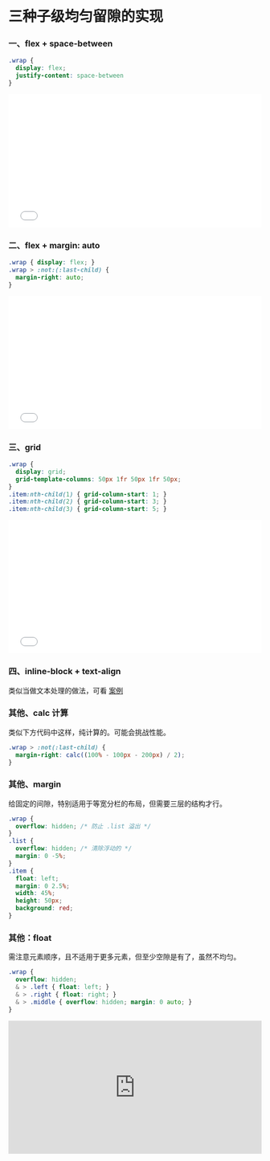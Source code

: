 # 三种子级均匀留隙的实现

### 一、flex + space-between
```css
.wrap {
  display: flex;
  justify-content: space-between
}
```
<iframe height="265" style="width: 100%;" scrolling="no" title="子级留隙 flex + space-between" src="//codepen.io/foreverZ133/embed/KEMeNZ/?height=265&theme-id=dark&default-tab=result" frameborder="no" allowtransparency="true" allowfullscreen="true">
  See the Pen <a href='https://codepen.io/foreverZ133/pen/KEMeNZ/'>子级留隙 flex + space-between</a> by 张永恒
  (<a href='https://codepen.io/foreverZ133'>@foreverZ133</a>) on <a href='https://codepen.io'>CodePen</a>.
</iframe>

### 二、flex + margin: auto
```css
.wrap { display: flex; }
.wrap > :not:(:last-child) {
  margin-right: auto;
}
```
<iframe height="265" style="width: 100%;" scrolling="no" title="子级留隙 flex + margin: auto" src="//codepen.io/foreverZ133/embed/NJrzdg/?height=265&theme-id=dark&default-tab=result" frameborder="no" allowtransparency="true" allowfullscreen="true">
  See the Pen <a href='https://codepen.io/foreverZ133/pen/NJrzdg/'>子级留隙 flex + margin: auto</a> by 张永恒
  (<a href='https://codepen.io/foreverZ133'>@foreverZ133</a>) on <a href='https://codepen.io'>CodePen</a>.
</iframe>

### 三、grid
```css
.wrap {
  display: grid;
  grid-template-columns: 50px 1fr 50px 1fr 50px;
}
.item:nth-child(1) { grid-column-start: 1; }
.item:nth-child(2) { grid-column-start: 3; }
.item:nth-child(3) { grid-column-start: 5; }
```
<iframe height="265" style="width: 100%;" scrolling="no" title="子级留隙 grid" src="//codepen.io/foreverZ133/embed/XGKYeo/?height=265&theme-id=dark&default-tab=result" frameborder="no" allowtransparency="true" allowfullscreen="true">
  See the Pen <a href='https://codepen.io/foreverZ133/pen/XGKYeo/'>子级留隙 grid</a> by 张永恒
  (<a href='https://codepen.io/foreverZ133'>@foreverZ133</a>) on <a href='https://codepen.io'>CodePen</a>.
</iframe>

### 四、inline-block + text-align

类似当做文本处理的做法，可看 [案例](./pages/layout/text-align-justify)

### 其他、calc 计算

类似下方代码中这样，纯计算的。可能会挑战性能。

```css
.wrap > :not(:last-child) {
  margin-right: calc((100% - 100px - 200px) / 2);
}
```

### 其他、margin

给固定的间隙，特别适用于等宽分栏的布局，但需要三层的结构才行。

```css
.wrap {
  overflow: hidden; /* 防止 .list 溢出 */
}
.list {
  overflow: hidden; /* 清除浮动的 */
  margin: 0 -5%;
}
.item {
  float: left;
  margin: 0 2.5%;
  width: 45%;
  height: 50px;
  background: red;
}
```

### 其他：float

需注意元素顺序，且不适用于更多元素，但至少空隙是有了，虽然不均匀。

```scss
.wrap {
  overflow: hidden;
  & > .left { float: left; }
  & > .right { float: right; }
  & > .middle { overflow: hidden; margin: 0 auto; }
}
```
<iframe height="265" style="width: 100%;" scrolling="no" title="子级留隙 float" src="https://codepen.io/foreverZ133/embed/YzKdRVw?height=265&theme-id=0&default-tab=result" frameborder="no" allowtransparency="true" allowfullscreen="true">
  See the Pen <a href='https://codepen.io/foreverZ133/pen/YzKdRVw'>子级留隙 float</a> by 张永恒
  (<a href='https://codepen.io/foreverZ133'>@foreverZ133</a>) on <a href='https://codepen.io'>CodePen</a>.
</iframe>
